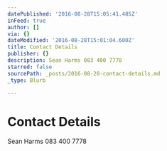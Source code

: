 ```yaml
---
datePublished: '2016-08-28T15:05:41.485Z'
inFeed: true
author: []
via: {}
dateModified: '2016-08-28T15:01:04.600Z'
title: Contact Details
publisher: {}
description: Sean Harms 083 400 7778
starred: false
sourcePath: _posts/2016-08-28-contact-details.md
_type: Blurb

---
```

# Contact Details

Sean Harms 083 400 7778